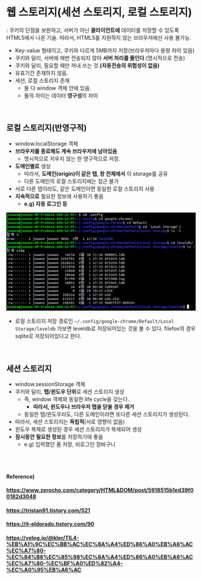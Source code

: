 # 웹 스토리지(세션 스토리지, 로컬 스토리지)

: 쿠키의 단점을 보완하고, 서버가 아닌 **클라이언트에** 데이터를 저장할 수 있도록 HTML5에서 나온 기술. 따라서, HTML5를 지원하지 않는 브라우저에선 사용 불가능.

* Key-value 형태이고, 쿠키와 다르게 5MB까지 저장(브라우저마다 용량 차이 있음)
* 쿠키와 달리, 서버에 매번 전송되지 않아 **서버 처리를 줄인다**.(명시적으로 전송)
* 쿠키와 달리, 필요할 때만 꺼내 쓰는 것.**(자동전송의 위험성이 없음)**
* 유효기간 존재하지 않음.
* 세션, 로컬 스토리지 존재
  * 둘 다 window 객체 안에 있음.
  * 둘의 차이는 데이터 **영구성**의 차이

<br>

## 로컬 스토리지(반영구적)

* window.localStorage 객체
* **브라우저를 종료해도 계속 브라우저에 남아있음**
  * 명시적으로 지우지 않는 한 영구적으로 저장.
* **도메인별로** 생성
  * 따라서, **도메인(origin)이 같은 탭, 창 전체에서** 이 storage를 공유
  * 다른 도메인의 로컬 스토리지에는 접근 불가
* 서로 다른 탭이라도, 같은 도메인이면 동일한 로컬 스토리지 사용
* **지속적으로** 필요한 정보에 사용하기 좋음
  * **e.g) 자동 로그인 등**

![localstorage_location](./images/localstorage_location.png)

* 로컬 스토리지 저장 경로인 `~/.config/google-chrome/Default/Local Storage/leveldb` 가보면 leveldb로 저장되어있는 것을 볼 수 있다. filefox의 경우 sqlite로 저장되어있다고 한다.

<br>

## 세션 스토리지

* window.sessionStorage 객체
* 쿠키와 달리, **탭/윈도우 단위**로 세션 스토리지 생성
  * 즉, window 객체와 동일한 life cycle을 갖는다.
    * **따라서, 윈도우나 브라우저 탭을 닫을 경우 제거**
  * 동일한 탭/윈도우라도, 다른 도메인이라면 또다른 세션 스토리지가 생성된다.
* 따라서, 세션 스토리지는 **독립적**(서로 영향이 없음)
* 윈도우 복제로 생성된 경우 세션 스토리지가 복제되어 생성
* **잠시동안 필요한 정보**를 저장하기에 좋음
  * e.g) 입력했던 폼 저장, 비로그인 장바구니

<br><br>

#### Reference)

#### https://www.zerocho.com/category/HTML&DOM/post/5918515b1ed39f00182d3048

#### https://tristan91.tistory.com/521

#### https://it-eldorado.tistory.com/90

#### https://velog.io/@kler/TIL4-%EB%A1%9C%EC%BB%AC%EC%8A%A4%ED%86%A0%EB%A6%AC%EC%A7%80-%EC%84%B8%EC%85%98%EC%8A%A4%ED%86%A0%EB%A6%AC%EC%A7%80-%EC%BF%A0%ED%82%A4-%EC%A0%95%EB%A6%AC